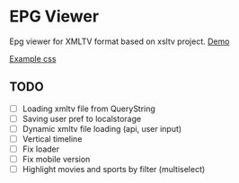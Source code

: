 # EPG Viewer

Epg viewer for XMLTV format based on xsltv project.
[Demo][example]

[Example css][example_css]

## TODO

- [ ] Loading xmltv file from QueryString
- [ ] Saving user pref to localstorage
- [ ] Dynamic xmltv file loading (api, user input)
- [ ] Vertical timeline
- [ ] Fix loader
- [ ] Fix mobile version
- [ ] Highlight movies and sports by filter (multiselect)

[example]: https://fazzani.github.io/xsltv/public/
[example_css]: https://codepen.io/blackstockc/pen/eJbbyb
